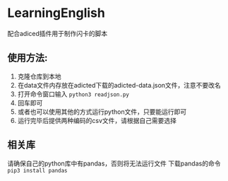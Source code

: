 # LearningEnglish
配合adiced插件用于制作闪卡的脚本
## 使用方法:
1. 克隆仓库到本地
2. 在data文件内存放在adicted下载的adicted-data.json文件，注意不要改名
3. 打开命令窗口输入 `python3 readjson.py`
4. 回车即可
5. 或者也可以使用其他的方式运行python文件，只要能运行即可
6. 运行完毕后提供两种编码的csv文件，请根据自己需要选择
## 相关库
请确保自己的python库中有pandas，否则将无法运行文件
下载pandas的命令`pip3 install pandas`
